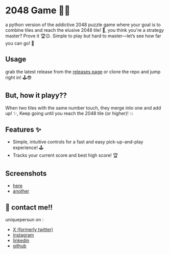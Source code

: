# 2048 Game :game_die::fire:
a python version of the addictive 2048 puzzle game where your goal is to combine tiles and reach the elusive 2048 tile! :100:, you think you're a strategy master? Prove it :trophy::wink:. Simple to play but hard to master—let’s see how far you can go! :muscle:


## Usage
grab the latest release from the [releases page](https://github.com/uniquepersun/two-zero-four-eight-game/releases) or clone the repo and jump right in! :joystick::sunglasses:


## But, how it playy??
When two tiles with the same number touch, they merge into one and add up! :sparkles:, Keep going until you reach the 2048 tile (or higher)! :boom:

##  Features :sparkles:
- Simple, intuitive controls for a fast and easy pick-up-and-play experience! :joystick:
- Tracks your current score and best high score! :trophy:

## Screenshots
- [here](https://github.com/user-attachments/assets/88b85807-307f-4588-abce-d2aedb0c255c)
- [another](https://github.com/user-attachments/assets/63b374d4-a89d-4a7e-8b6f-86d69daeae26)




## 🔗 contact me!!
uniquepersun on :
- [X (formerly twitter)](https://x.com/uniquepersun) <br>
- [instagram](https://instagram.com/uniquepersun) <br>
-  [linkedin](https://https://www.linkedin.com/in/abhay-tomar-53218530b)<br>
- [github](https://github.com/uniquepersun)<br>
